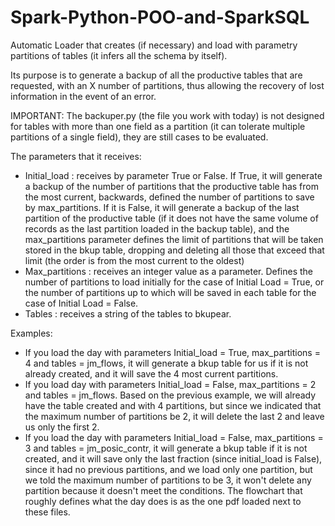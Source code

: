 # Spark-Python-POO-and-SparkSQL
Automatic Loader that creates (if necessary) and load with parametry partitions of tables (it infers all the schema by itself).

Its purpose is to generate a backup of all the productive tables that are requested, with an X number of partitions, thus allowing the recovery of lost information in the event of an error.

IMPORTANT: The backuper.py (the file you work with today) is not designed for tables with more than one field as a partition (it can tolerate multiple partitions of a single field), they are still cases to be evaluated.

The parameters that it receives:

 - Initial_load : receives by parameter True or False.
If True, it will generate a backup of the number of partitions that the productive table has from the most current, backwards, defined the number of partitions to save by max_partitions.
If it is False, it will generate a backup of the last partition of the productive table (if it does not have the same volume of records as the last partition loaded in the backup table), and the max_partitions parameter defines the limit of partitions that will be taken stored in the bkup table, dropping and deleting all those that exceed that limit (the order is from the most current to the oldest)
 - Max_partitions : receives an integer value as a parameter.
Defines the number of partitions to load initially for the case of Initial Load = True, or the number of partitions up to which will be saved in each table for the case of Initial Load = False.
 - Tables : receives a string of the tables to bkupear.

Examples:
 - If you load the day with parameters Initial_load = True, max_partitions = 4 and tables = jm_flows, it will generate a bkup table for us if it is not already created, and it will save the 4 most current partitions.
 - If you load day with parameters Initial_load = False, max_partitions = 2 and tables = jm_flows. Based on the previous example, we will already have the table created and with 4 partitions, but since we indicated that the maximum number of partitions be 2, it will delete the last 2 and leave us only the first 2.
 - If you load the day with parameters Initial_load = False, max_partitions = 3 and tables = jm_posic_contr, it will generate a bkup table if it is not created, and it will save only the last fraction (since initial_load is False), since it had no previous partitions, and we load only one partition, but we told the maximum number of partitions to be 3, it won't delete any partition because it doesn't meet the conditions.
The flowchart that roughly defines what the day does is as the one pdf loaded next to these files.
